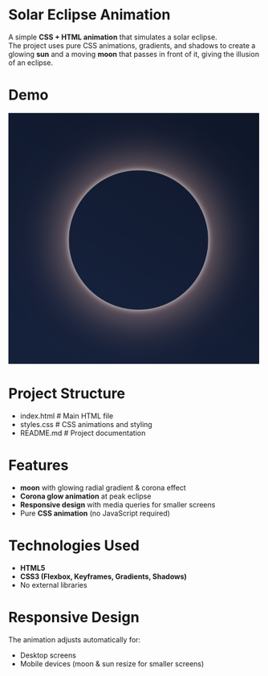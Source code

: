 # Solar Eclipse Animation
A simple **CSS + HTML animation** that simulates a solar eclipse.  
The project uses pure CSS animations, gradients, and shadows to create a glowing **sun** and a moving **moon** that passes in front of it, giving the illusion of an eclipse.


# Demo
<img src="https://github.com/Karan-Roshan/Solar-Eclipse-Animation/blob/5b57974cde2c46813c10e3c0dee7455ffe64f08e/Solar%20Eclipse%20Animation.png" alt="Solar Eclipse Animation Demo" width="500"/>


# Project Structure
- index.html   # Main HTML file
- styles.css   # CSS animations and styling
- README.md    # Project documentation


# Features
- **moon** with glowing radial gradient & corona effect  
- **Corona glow animation** at peak eclipse  
- **Responsive design** with media queries for smaller screens  
- Pure **CSS animation** (no JavaScript required)


# Technologies Used
- **HTML5**
- **CSS3 (Flexbox, Keyframes, Gradients, Shadows)**
- No external libraries


# Responsive Design
The animation adjusts automatically for:
- Desktop screens
- Mobile devices (moon & sun resize for smaller screens)
